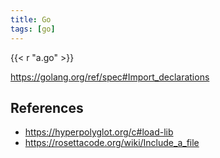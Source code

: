 ```yaml
---
title: Go
tags: [go]
---
```


{{< r "a.go" >}}

<https://golang.org/ref/spec#Import_declarations>

## References

- <https://hyperpolyglot.org/c#load-lib>
- <https://rosettacode.org/wiki/Include_a_file>
